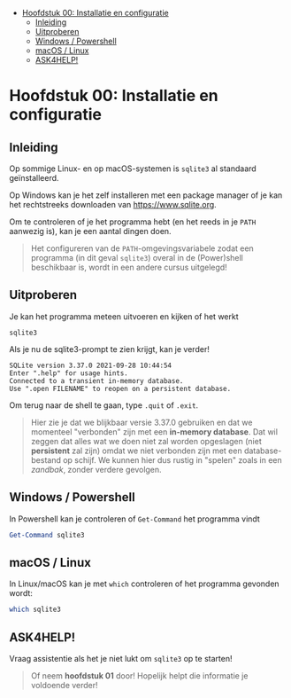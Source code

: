 - [Hoofdstuk 00: Installatie en configuratie](#hoofdstuk-00-installatie-en-configuratie)
  - [Inleiding](#inleiding)
  - [Uitproberen](#uitproberen)
  - [Windows / Powershell](#windows--powershell)
  - [macOS / Linux](#macos--linux)
  - [ASK4HELP!](#ask4help)

# Hoofdstuk 00: Installatie en configuratie

## Inleiding

Op sommige Linux- en op macOS-systemen is `sqlite3` al standaard geïnstalleerd.

Op Windows kan je het zelf installeren met een package manager of je kan het rechtstreeks downloaden van https://www.sqlite.org.

Om te controleren of je het programma hebt (en het reeds in je `PATH` aanwezig is), kan je een aantal dingen doen.

> Het configureren van de `PATH`-omgevingsvariabele zodat een programma (in dit geval `sqlite3`) overal in de (Power)shell beschikbaar is, wordt in een andere cursus uitgelegd!

## Uitproberen

Je kan het programma meteen uitvoeren en kijken of het werkt

```
sqlite3
```

Als je nu de sqlite3-prompt te zien krijgt, kan je verder!

```
SQLite version 3.37.0 2021-09-28 10:44:54
Enter ".help" for usage hints.
Connected to a transient in-memory database.
Use ".open FILENAME" to reopen on a persistent database.
```

Om terug naar de shell te gaan, type `.quit` of `.exit`.

> Hier zie je dat we blijkbaar versie 3.37.0 gebruiken en dat we momenteel "verbonden" zijn met een **in-memory database**. Dat wil zeggen dat alles wat we doen niet zal  worden opgeslagen (niet **persistent** zal zijn) omdat we niet verbonden zijn met een database-bestand op schijf. We kunnen hier dus rustig in "spelen" zoals in een *zandbak*, zonder verdere gevolgen.


## Windows / Powershell

In Powershell kan je controleren of `Get-Command` het programma vindt

```powershell
Get-Command sqlite3
```

## macOS / Linux

In Linux/macOS kan je met `which` controleren of het programma gevonden wordt:

```bash
which sqlite3
```

## ASK4HELP!

Vraag assistentie als het je niet lukt om `sqlite3` op te starten!

> Of neem **hoofdstuk 01** door! Hopelijk helpt die informatie je voldoende verder!

